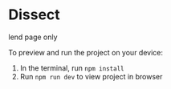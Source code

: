 
  # Dissect

  lend page only

  To preview and run the project on your device:
  1) In the terminal, run `npm install`
  2) Run `npm run dev` to view project in browser
  
